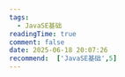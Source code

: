 ```yaml
---
tags:
  - JavaSE基础
readingTime: true
comment: false
date: 2025-06-18 20:07:26
recommend:  ['JavaSE基础',5]
---
```

